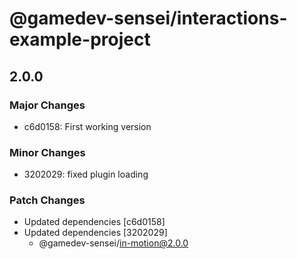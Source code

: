 # @gamedev-sensei/interactions-example-project

## 2.0.0

### Major Changes

- c6d0158: First working version

### Minor Changes

- 3202029: fixed plugin loading

### Patch Changes

- Updated dependencies [c6d0158]
- Updated dependencies [3202029]
  - @gamedev-sensei/in-motion@2.0.0
